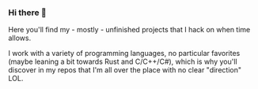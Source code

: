 ### Hi there 👋

Here you'll find my - mostly - unfinished projects that I hack on when time allows. 

I work with a variety of programming languages, no particular favorites (maybe leaning a bit towards Rust and C/C++/C#), 
which is why you'll discover in my repos that I'm all over the place with no clear "direction" LOL.
